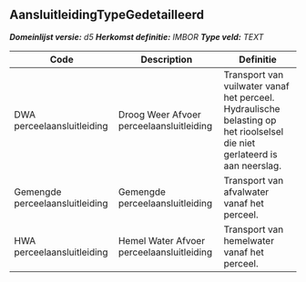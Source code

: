 ﻿## AansluitleidingTypeGedetailleerd

*__Domeinlijst versie:__ d5*
*__Herkomst definitie:__ IMBOR*
*__Type veld:__ TEXT*

|__Code__ |__Description__ |__Definitie__	|
|	---	|	---	|   ---	| 
| DWA perceelaansluitleiding | Droog Weer Afvoer perceelaansluitleiding | Transport van vuilwater vanaf het perceel. Hydraulische belasting op het rioolselsel die niet gerlateerd is aan neerslag.  |
| Gemengde perceelaansluitleiding | Gemengde perceelaansluitleiding | Transport van afvalwater vanaf het perceel. |
| HWA perceelaansluitleiding | Hemel Water Afvoer perceelaansluitleiding | Transport van hemelwater vanaf het perceel. |
